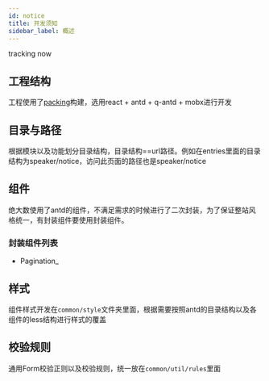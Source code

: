 ```yaml
---
id: notice
title: 开发须知
sidebar_label: 概述
---
```


tracking now
## 工程结构

工程使用了[packing](https://github.com/packingjs/packing)构建，选用react + antd + q-antd + mobx进行开发

## 目录与路径

根据模块以及功能划分目录结构，目录结构==url路径。例如在entries里面的目录结构为speaker/notice，访问此页面的路径也是speaker/notice

## 组件

绝大数使用了antd的组件，不满足需求的时候进行了二次封装，为了保证整站风格统一，有封装组件要使用封装组件。

### 封装组件列表

* Pagination_

## 样式

组件样式开发在`common/style`文件夹里面，根据需要按照antd的目录结构以及各组件的less结构进行样式的覆盖

## 校验规则

通用Form校验正则以及校验规则，统一放在`common/util/rules`里面

